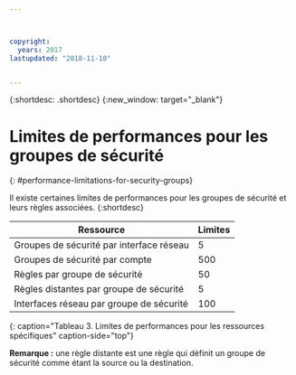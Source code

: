 ```yaml
---



copyright:
  years: 2017
lastupdated: "2018-11-10"


---
```


{:shortdesc: .shortdesc}
{:new_window: target="_blank"}

# Limites de performances pour les groupes de sécurité
{: #performance-limitations-for-security-groups}

Il existe certaines limites de performances pour les groupes de sécurité et leurs règles associées. 
{:shortdesc}

| Ressource                                                  | Limites                                               |
| --------------------------------------------------------- | --------------------------------------------------- |
| Groupes de sécurité par interface réseau                     | 5                                                   |
| Groupes de sécurité par compte                               | 500                                                 |
| Règles par groupe de sécurité                                  | 50                                                  |
| Règles distantes par groupe de sécurité                           | 5                                                   |
| Interfaces réseau par groupe de sécurité                     | 100                                                  | 
{: caption="Tableau 3. Limites de performances pour les ressources spécifiques" caption-side="top"} 

**Remarque :** une règle distante est une règle qui définit un groupe de sécurité comme étant la source ou la destination.
